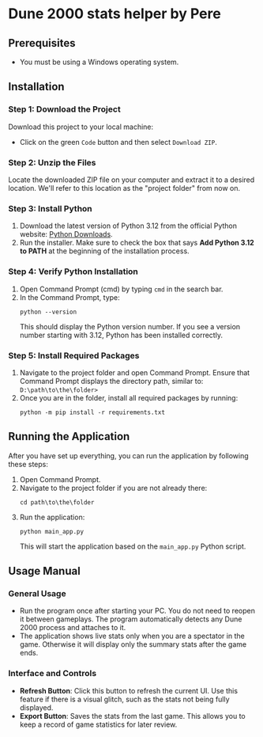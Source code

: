 # Dune 2000 stats helper by Pere

## Prerequisites
- You must be using a Windows operating system.

## Installation

### Step 1: Download the Project
Download this project to your local machine:
- Click on the green `Code` button and then select `Download ZIP`.

### Step 2: Unzip the Files
Locate the downloaded ZIP file on your computer and extract it to a desired location. We'll refer to this location as the "project folder" from now on.

### Step 3: Install Python
1. Download the latest version of Python 3.12 from the official Python website: [Python Downloads](https://www.python.org/downloads/).
2. Run the installer. Make sure to check the box that says **Add Python 3.12 to PATH** at the beginning of the installation process.

### Step 4: Verify Python Installation
1. Open Command Prompt (cmd) by typing `cmd` in the search bar.
2. In the Command Prompt, type:
   ```
   python --version
   ```
   This should display the Python version number. If you see a version number starting with 3.12, Python has been installed correctly.

### Step 5: Install Required Packages
1. Navigate to the project folder and open Command Prompt. Ensure that Command Prompt displays the directory path, similar to:
`D:\path\to\the\folder>`
2. Once you are in the folder, install all required packages by running:
   ```
   python -m pip install -r requirements.txt
   ```

## Running the Application

After you have set up everything, you can run the application by following these steps:

1. Open Command Prompt.
2. Navigate to the project folder if you are not already there:
   ```
   cd path\to\the\folder
   ```
3. Run the application:
   ```
   python main_app.py
   ```
   This will start the application based on the `main_app.py` Python script.
   


## Usage Manual

### General Usage
- Run the program once after starting your PC. You do not need to reopen it between gameplays. The program automatically detects any Dune 2000 process and attaches to it.
- The application shows live stats only when you are a spectator in the game. Otherwise it will display only the summary stats after the game ends.

### Interface and Controls
- **Refresh Button**: Click this button to refresh the current UI. Use this feature if there is a visual glitch, such as the stats not being fully displayed.
- **Export Button**: Saves the stats from the last game. This allows you to keep a record of game statistics for later review.
